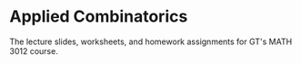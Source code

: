 # Applied Combinatorics
The lecture slides, worksheets, and homework assignments for GT's MATH 3012 course.
